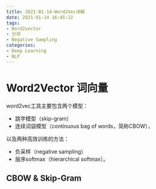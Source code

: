 ```yaml
---
title: 2021-01-14-Word2Vec详解
date: 2021-01-14 16:45:22
tags:
- Word2vector
- 分词
- Negative Sampling
categories:
- Deep Learning
- NLP
---
```


# Word2Vector 词向量

word2vec工具主要包含两个模型：

- 跳字模型（skip-gram）
- 连续词袋模型（continuous bag of words，简称CBOW），

以及两种高效训练的方法：

- 负采样（negative sampling）
- 层序softmax（hierarchical softmax）。

## CBOW & Skip-Gram

